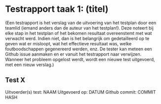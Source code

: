 # Testrapport taak 1: (titel)

(Een testrapport is het verslag van de uitvoering van het testplan door een teamlid (iemand anders dan de auteur van het testplan!). Deze noteert bij elke stap in het testplan of het bekomen resultaat overeenstemt met wat verwacht werd. Indien niet, dan is het belangrijk om gedetailleerd op te geven wat er misloopt, wat het effectieve resultaat was, welke foutboodschappen gegenereerd werden, enz. De tester kan meteen een Github issue aanmaken en er vanuit het testrapport naar verwijzen. Wanneer het probleem opgelost werdt, wordt een nieuwe test uitgevoerd, met een nieuw verslag.)

## Test X

Uitvoerder(s) test: NAAM
Uitgevoerd op: DATUM
Github commit:  COMMIT HASH
